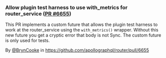 ### Allow plugin test harness to use with_metrics for router_service ([PR #6655](https://github.com/apollographql/router/pull/6655))

This PR implements a custom future that allows the plugin test harness to work at the router_service using the
`with_metrics()` wrapper.
Without this new future you get a cryptic error that body is not Sync.
The custom future is only used for tests.

By [@BrynCooke](https://github.com/BrynCooke) in https://github.com/apollographql/router/pull/6655
